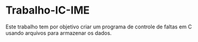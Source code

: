 # Trabalho-IC-IME
Este trabalho tem por objetivo criar um programa de controle de faltas em C usando arquivos para armazenar os dados.
